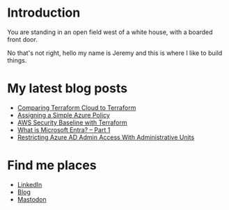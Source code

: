 # Introduction
You are standing in an open field west of a white house, with a boarded front door. 

No that's not right, hello my name is Jeremy and this is where I like to build things.

# My latest blog posts
<!-- BLOG-POST-LIST:START -->
- [Comparing Terraform Cloud to Terraform](https://jredmond.net/terraform/comparing-terraform-cloud-to-terraform/)
- [Assigning a Simple Azure Policy](https://jredmond.net/security/creating-a-simple-azure-policy/)
- [AWS Security Baseline with Terraform](https://jredmond.net/security/aws-security-baseline-with-terraform/)
- [What is Microsoft Entra? – Part 1](https://jredmond.net/security/what-is-microsoft-entra/)
- [Restricting Azure AD Admin Access With Administrative Units](https://jredmond.net/security/restricting-azure-ad-admin-access-with-administrative-units/)
<!-- BLOG-POST-LIST:END -->

# Find me places
* [LinkedIn](https://www.linkedin.com/in/jeremyredmondit/)
* [Blog](https://jredmond.net/)
* [Mastodon](https://infosec.exchange/@jredmond)